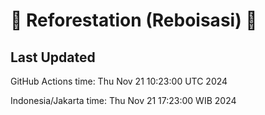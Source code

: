 
# 🌳 Reforestation (Reboisasi) 🌲

## Last Updated

GitHub Actions time: Thu Nov 21 10:23:00 UTC 2024

Indonesia/Jakarta time: Thu Nov 21 17:23:00 WIB 2024
